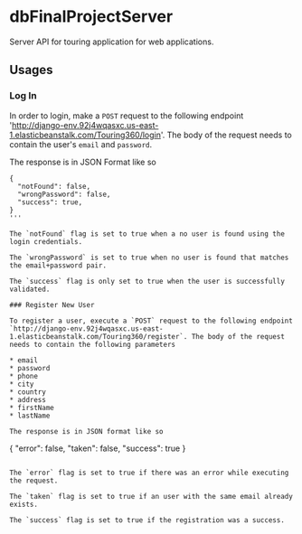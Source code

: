 # dbFinalProjectServer

Server API for touring application for web applications.

## Usages

### Log In

In order to login, make a `POST` request to the following endpoint 'http://django-env.92j4wqasxc.us-east-1.elasticbeanstalk.com/Touring360/login'. The body of the request needs to contain the user's `email` and `password`.

The response is in JSON Format like so

```
{
  "notFound": false,
  "wrongPassword": false,
  "success": true,
}
'''

The `notFound` flag is set to true when a no user is found using the login credentials.

The `wrongPassword` is set to true when no user is found that matches the email+password pair.

The `success` flag is only set to true when the user is successfully validated.

### Register New User

To register a user, execute a `POST` request to the following endpoint `http://django-env.92j4wqasxc.us-east-1.elasticbeanstalk.com/Touring360/register`. The body of the request needs to contain the following parameters

* email
* password
* phone
* city
* country
* address
* firstName
* lastName

The response is in JSON format like so

```
{
  "error": false,
  "taken": false,
  "success": true
}
```

The `error` flag is set to true if there was an error while executing the request.

The `taken` flag is set to true if an user with the same email already exists.

The `success` flag is set to true if the registration was a success.
